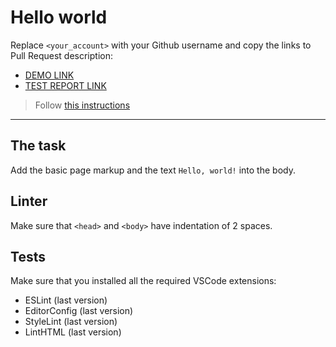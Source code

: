 # Hello world

Replace `<your_account>` with your Github username and copy the links to Pull Request description:
- [DEMO LINK](https://vitalii-karpenko18.github.io/layout_hello-world/)
- [TEST REPORT LINK](https://vitalii-karpenko18.github.io/layout_hello-world/report/html_report/)

> Follow [this instructions](https://mate-academy.github.io/layout_task-guideline/#how-to-solve-the-layout-tasks-on-github)
___

## The task

Add the basic page markup and the text `Hello, world!` into the body.

## Linter

Make sure that `<head>` and `<body>` have indentation of 2 spaces.

## Tests

Make sure that you installed all the required VSCode extensions:

- ESLint (last version)
- EditorConfig (last version)
- StyleLint (last version)
- LintHTML (last version)
